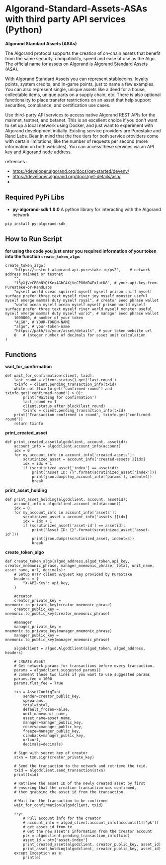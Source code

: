 # Algorand-Standard-Assets-ASAs with third party API services (Python)
**Algorand Standard Assets (ASAs)**

The Algorand protocol supports the creation of on-chain assets that benefit from the same security, compatibility, speed and ease of use as the Algo. The official name for assets on Algorand is Algorand Standard Assets (ASA).

With Algorand Standard Assets you can represent stablecoins, loyalty points, system credits, and in-game points, just to name a few examples. You can also represent single, unique assets like a deed for a house, collectable items, unique parts on a supply chain, etc. There is also optional functionality to place transfer restrictions on an asset that help support securities, compliance, and certification use cases.

Use third-party API services to access native Algorand REST APIs for the mainnet, testnet, and betanet. This is an excellent choice if you don't want to set up a local network using Docker, and just want to experiment with Algorand development initially. Existing service providers are Purestake and Rand Labs. Bear in mind that the free tiers for both service providers come with certain limitations, like the number of requests per second (more information on both websites). You can access these services via an API key and Algorand node address.

refrences : 
 - https://developer.algorand.org/docs/get-started/devenv/
 - https://developer.algorand.org/docs/get-details/asa/
 - 

## Required PyPi Libs
- **py-algorand-sdk 1.9.0**
A python library for interacting with the Algorand network.
```
pip install py-algorand-sdk
```

## How to Run Script
**for using the code you just enter you required information of your token into the function `create_token_algo`:**
```
create_token_algo(
    "https://testnet-algorand.api.purestake.io/ps2",    # network address mainnet or testnet
    "", 
    "13yXjVeCPBhNYQtKexAGbC4XjVeCP80dD4Fx1utU8", # your-api-key-from-Purestake-or-RandLabs
    "myself world ocean squirrel myself myself prison sniff myself surface prefer three text myself river joy myself monster useful myself emerge mammal duty myself royal", # creator Seed phrase wallet
    "world ocean myself ocean myself myself prison world myself surface prefer three text myself river world myself monster useful myself emerge mammal duty myself world", # manager Seed phrase wallet
    1000000, # number of your token
    "ALGO", # YOUR-TOKEN-NAME
    "algo", # your-token-name
    "https://path/to/your/asset/details", # your token website url
    8   # integer number of decimals for asset unit calculation 
)
```

## Functions
**wait_for_confirmation**
```
def wait_for_confirmation(client, txid):
    last_round = client.status().get('last-round')
    txinfo = client.pending_transaction_info(txid)
    while not (txinfo.get('confirmed-round') and txinfo.get('confirmed-round') > 0):
        print('Waiting for confirmation')
        last_round += 1
        client.status_after_block(last_round)
        txinfo = client.pending_transaction_info(txid)
    print('Transaction confirmed in round', txinfo.get('confirmed-round'))
    return txinfo
```
**print_created_asset**
```
def print_created_asset(algodclient, account, assetid):
    account_info = algodclient.account_info(account)
    idx = 0
    for my_account_info in account_info['created-assets']:
        scrutinized_asset = account_info['created-assets'][idx]
        idx = idx + 1
        if (scrutinized_asset['index'] == assetid):
            print("Asset ID: {}".format(scrutinized_asset['index']))
            print(json.dumps(my_account_info['params'], indent=4))
            break
```
**print_asset_holding**
```
def print_asset_holding(algodclient, account, assetid):
    account_info = algodclient.account_info(account)
    idx = 0
    for my_account_info in account_info['assets']:
        scrutinized_asset = account_info['assets'][idx]
        idx = idx + 1
        if (scrutinized_asset['asset-id'] == assetid):
            print("Asset ID: {}".format(scrutinized_asset['asset-id']))
            print(json.dumps(scrutinized_asset, indent=4))
            break
```
**create_token_algo**
```
def create_token_algo(algod_address,algod_token,api_key, creator_mnemonic_phrase, manager_mnemonic_phrase, total, unit_name, asset_name, url, decimals):
    # Setup HTTP client w/guest key provided by PureStake
    headers = {
        "X-API-Key": api_key,
    }

    #creator
    creator_private_key = mnemonic.to_private_key(creator_mnemonic_phrase)
    creator_public_key = mnemonic.to_public_key(creator_mnemonic_phrase)  
    
    #manager
    manager_private_key = mnemonic.to_private_key(manager_mnemonic_phrase)
    manager_public_key = mnemonic.to_public_key(manager_mnemonic_phrase)

    algodclient = algod.AlgodClient(algod_token, algod_address, headers)

    # CREATE ASSET
    # Get network params for transactions before every transaction.
    params = algodclient.suggested_params()
    # comment these two lines if you want to use suggested params
    params.fee = 1000
    params.flat_fee = True

    txn = AssetConfigTxn(
        sender=creator_public_key,
        sp=params,
        total=total,
        default_frozen=False,
        unit_name=unit_name,
        asset_name=asset_name,
        manager=manager_public_key,
        reserve=manager_public_key,
        freeze=manager_public_key,
        clawback=manager_public_key,
        url=url,
        decimals=decimals)
    
    # Sign with secret key of creator
    stxn = txn.sign(creator_private_key)

    # Send the transaction to the network and retrieve the txid.
    txid = algodclient.send_transaction(stxn)
    print(txid)

    # Retrieve the asset ID of the newly created asset by first
    # ensuring that the creation transaction was confirmed,
    # then grabbing the asset id from the transaction.

    # Wait for the transaction to be confirmed
    wait_for_confirmation(algodclient, txid)

    try:
        # Pull account info for the creator
        # account_info = algod_client.account_info(accounts[1]['pk'])
        # get asset_id from tx
        # Get the new asset's information from the creator account
        ptx = algodclient.pending_transaction_info(txid)
        asset_id = ptx["asset-index"]
        print_created_asset(algodclient, creator_public_key, asset_id)
        print_asset_holding(algodclient, creator_public_key, asset_id)
    except Exception as e:
        print(e)
```
